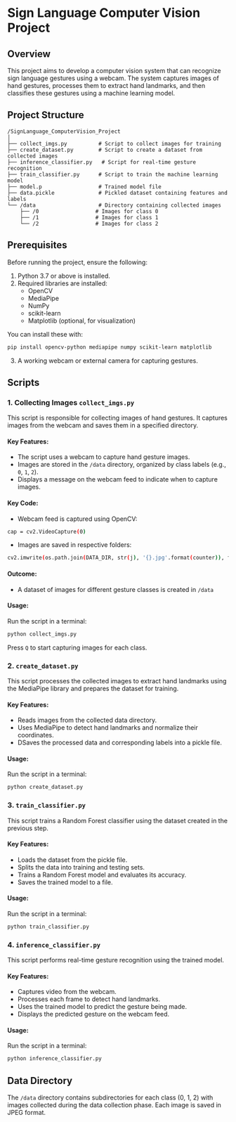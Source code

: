 # Sign Language Computer Vision Project

## Overview
This project aims to develop a computer vision system that can recognize sign language gestures using a webcam. The system captures images of hand gestures, processes them to extract hand landmarks, and then classifies these gestures using a machine learning model.

## Project Structure

```
/SignLanguage_ComputerVision_Project
│
├── collect_imgs.py          # Script to collect images for training
├── create_dataset.py        # Script to create a dataset from collected images
├── inference_classifier.py   # Script for real-time gesture recognition
├── train_classifier.py      # Script to train the machine learning model
├── model.p                  # Trained model file
├── data.pickle              # Pickled dataset containing features and labels
└── /data                    # Directory containing collected images
    ├── /0                  # Images for class 0
    ├── /1                  # Images for class 1
    └── /2                  # Images for class 2
```

## Prerequisites
Before running the project, ensure the following:

1. Python 3.7 or above is installed.
2. Required libraries are installed:
   - OpenCV
   - MediaPipe
   - NumPy
   - scikit-learn
   - Matplotlib (optional, for visualization)
   
You can install these with:
```bash
pip install opencv-python mediapipe numpy scikit-learn matplotlib
```
3. A working webcam or external camera for capturing gestures.

## Scripts

### 1. Collecting Images `collect_imgs.py`
This script is responsible for collecting images of hand gestures. It captures images from the webcam and saves them in a specified directory.

#### Key Features:
- The script uses a webcam to capture hand gesture images.
- Images are stored in the `/data` directory, organized by class labels (e.g., `0`, `1`, `2`).
- Displays a message on the webcam feed to indicate when to capture images.

#### Key Code:
- Webcam feed is captured using OpenCV:
```bash
cap = cv2.VideoCapture(0)
```
- Images are saved in respective folders:
```bash
cv2.imwrite(os.path.join(DATA_DIR, str(j), '{}.jpg'.format(counter)), frame)
```

#### Outcome:
- A dataset of images for different gesture classes is created in `/data`

#### Usage:
Run the script in a terminal:
```bash
python collect_imgs.py
```
Press `Q` to start capturing images for each class.

### 2. `create_dataset.py`
This script processes the collected images to extract hand landmarks using the MediaPipe library and prepares the dataset for training.

#### Key Features:
- Reads images from the collected data directory.
- Uses MediaPipe to detect hand landmarks and normalize their coordinates.
- DSaves the processed data and corresponding labels into a pickle file.

#### Usage:
Run the script in a terminal:
```bash
python create_dataset.py
```
### 3. `train_classifier.py`
This script trains a Random Forest classifier using the dataset created in the previous step.


#### Key Features:
- Loads the dataset from the pickle file.
- Splits the data into training and testing sets.
- Trains a Random Forest model and evaluates its accuracy.
- Saves the trained model to a file.

#### Usage:
Run the script in a terminal:
```bash
python train_classifier.py
```
### 4. `inference_classifier.py`
This script performs real-time gesture recognition using the trained model.


#### Key Features:
- Captures video from the webcam.
- Processes each frame to detect hand landmarks.
- Uses the trained model to predict the gesture being made.
- Displays the predicted gesture on the webcam feed.

#### Usage:
Run the script in a terminal:
```bash
python inference_classifier.py
```
## Data Directory
The `/data` directory contains subdirectories for each class (0, 1, 2) with images collected during the data collection phase. Each image is saved in JPEG format.